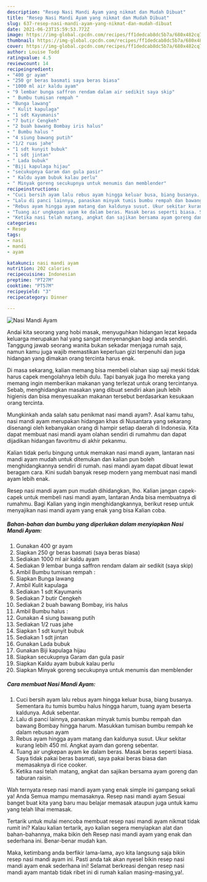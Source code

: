 ```yaml
---
description: "Resep Nasi Mandi Ayam yang nikmat dan Mudah Dibuat"
title: "Resep Nasi Mandi Ayam yang nikmat dan Mudah Dibuat"
slug: 637-resep-nasi-mandi-ayam-yang-nikmat-dan-mudah-dibuat
date: 2021-06-23T15:59:53.772Z
image: https://img-global.cpcdn.com/recipes/ff1dedcab8dc5b7a/680x482cq70/nasi-mandi-ayam-foto-resep-utama.jpg
thumbnail: https://img-global.cpcdn.com/recipes/ff1dedcab8dc5b7a/680x482cq70/nasi-mandi-ayam-foto-resep-utama.jpg
cover: https://img-global.cpcdn.com/recipes/ff1dedcab8dc5b7a/680x482cq70/nasi-mandi-ayam-foto-resep-utama.jpg
author: Louise Todd
ratingvalue: 4.5
reviewcount: 14
recipeingredient:
- "400 gr ayam"
- "250 gr beras basmati saya beras biasa"
- "1000 ml air kaldu ayam"
- "9 lembar bunga saffron rendam dalam air sedikit saya skip"
- " Bumbu tumisan rempah "
- "Bunga lawang"
- " Kulit kapulaga"
- "1 sdt Kayumanis"
- "7 butir Cengkeh"
- "2 buah bawang Bombay iris halus"
- " Bumbu halus "
- "4 siung bawang putih"
- "1/2 ruas jahe"
- "1 sdt kunyit bubuk"
- "1 sdt jintan"
- " Lada bubuk"
- "Biji kapulaga hijau"
- "secukupnya Garam dan gula pasir"
- " Kaldu ayam bubuk kalau perlu"
- " Minyak goreng secukupnya untuk menumis dan memblender"
recipeinstructions:
- "Cuci bersih ayam lalu rebus ayam hingga keluar busa, biang busanya. Sementara itu tumis bumbu halus hingga harum, tuang ayam beserta kaldunya. Aduk sebentar."
- "Lalu di panci lainnya, panaskan minyak tumis bumbu rempah dan bawang Bombay hingga harum. Masukkan tumisan bumbu rempah ke dalam rebusan ayam"
- "Rebus ayam hingga ayam matang dan kaldunya susut. Ukur sekitar kurang lebih 450 ml. Angkat ayam dan goreng sebentar."
- "Tuang air ungkepan ayam ke dalam beras. Masak beras seperti biasa. Saya tidak pakai beras basmati, saya pakai beras biasa dan memasaknya di rice cooker."
- "Ketika nasi telah matang, angkat dan sajikan bersama ayam goreng dan taburan raisin."
categories:
- Resep
tags:
- nasi
- mandi
- ayam

katakunci: nasi mandi ayam 
nutrition: 202 calories
recipecuisine: Indonesian
preptime: "PT27M"
cooktime: "PT57M"
recipeyield: "3"
recipecategory: Dinner

---
```



![Nasi Mandi Ayam](https://img-global.cpcdn.com/recipes/ff1dedcab8dc5b7a/680x482cq70/nasi-mandi-ayam-foto-resep-utama.jpg)

Andai kita seorang yang hobi masak, menyuguhkan hidangan lezat kepada keluarga merupakan hal yang sangat menyenangkan bagi anda sendiri. Tanggung jawab seorang  wanita bukan sekadar menjaga rumah saja, namun kamu juga wajib memastikan keperluan gizi terpenuhi dan juga hidangan yang dimakan orang tercinta harus enak.

Di masa  sekarang, kalian memang bisa membeli olahan siap saji meski tidak harus capek mengolahnya lebih dulu. Tapi banyak juga lho mereka yang memang ingin memberikan makanan yang terlezat untuk orang tercintanya. Sebab, menghidangkan masakan yang dibuat sendiri akan jauh lebih higienis dan bisa menyesuaikan makanan tersebut berdasarkan kesukaan orang tercinta. 



Mungkinkah anda salah satu penikmat nasi mandi ayam?. Asal kamu tahu, nasi mandi ayam merupakan hidangan khas di Nusantara yang sekarang disenangi oleh kebanyakan orang di hampir setiap daerah di Indonesia. Kita dapat membuat nasi mandi ayam olahan sendiri di rumahmu dan dapat dijadikan hidangan favoritmu di akhir pekanmu.

Kalian tidak perlu bingung untuk memakan nasi mandi ayam, lantaran nasi mandi ayam mudah untuk ditemukan dan kalian pun boleh menghidangkannya sendiri di rumah. nasi mandi ayam dapat dibuat lewat beragam cara. Kini sudah banyak resep modern yang membuat nasi mandi ayam lebih enak.

Resep nasi mandi ayam pun mudah dihidangkan, lho. Kalian jangan capek-capek untuk membeli nasi mandi ayam, lantaran Anda bisa membuatnya di rumahmu. Bagi Kalian yang ingin menghidangkannya, berikut resep untuk menyajikan nasi mandi ayam yang enak yang bisa Kalian coba.

<!--inarticleads1-->

##### Bahan-bahan dan bumbu yang diperlukan dalam menyiapkan Nasi Mandi Ayam:

1. Gunakan 400 gr ayam
1. Siapkan 250 gr beras basmati (saya beras biasa)
1. Sediakan 1000 ml air kaldu ayam
1. Sediakan 9 lembar bunga saffron rendam dalam air sedikit (saya skip)
1. Ambil  Bumbu tumisan rempah :
1. Siapkan Bunga lawang
1. Ambil  Kulit kapulaga
1. Sediakan 1 sdt Kayumanis
1. Sediakan 7 butir Cengkeh
1. Sediakan 2 buah bawang Bombay, iris halus
1. Ambil  Bumbu halus :
1. Gunakan 4 siung bawang putih
1. Sediakan 1/2 ruas jahe
1. Siapkan 1 sdt kunyit bubuk
1. Sediakan 1 sdt jintan
1. Gunakan  Lada bubuk
1. Gunakan Biji kapulaga hijau
1. Siapkan secukupnya Garam dan gula pasir
1. Siapkan  Kaldu ayam bubuk kalau perlu
1. Siapkan  Minyak goreng secukupnya untuk menumis dan memblender




<!--inarticleads2-->

##### Cara membuat Nasi Mandi Ayam:

1. Cuci bersih ayam lalu rebus ayam hingga keluar busa, biang busanya. Sementara itu tumis bumbu halus hingga harum, tuang ayam beserta kaldunya. Aduk sebentar.
1. Lalu di panci lainnya, panaskan minyak tumis bumbu rempah dan bawang Bombay hingga harum. Masukkan tumisan bumbu rempah ke dalam rebusan ayam
1. Rebus ayam hingga ayam matang dan kaldunya susut. Ukur sekitar kurang lebih 450 ml. Angkat ayam dan goreng sebentar.
1. Tuang air ungkepan ayam ke dalam beras. Masak beras seperti biasa. Saya tidak pakai beras basmati, saya pakai beras biasa dan memasaknya di rice cooker.
1. Ketika nasi telah matang, angkat dan sajikan bersama ayam goreng dan taburan raisin.




Wah ternyata resep nasi mandi ayam yang enak simple ini gampang sekali ya! Anda Semua mampu memasaknya. Resep nasi mandi ayam Sesuai banget buat kita yang baru mau belajar memasak ataupun juga untuk kamu yang telah lihai memasak.

Tertarik untuk mulai mencoba membuat resep nasi mandi ayam nikmat tidak rumit ini? Kalau kalian tertarik, ayo kalian segera menyiapkan alat dan bahan-bahannya, maka bikin deh Resep nasi mandi ayam yang enak dan sederhana ini. Benar-benar mudah kan. 

Maka, ketimbang anda berfikir lama-lama, ayo kita langsung saja bikin resep nasi mandi ayam ini. Pasti anda tak akan nyesel bikin resep nasi mandi ayam enak sederhana ini! Selamat berkreasi dengan resep nasi mandi ayam mantab tidak ribet ini di rumah kalian masing-masing,ya!.


